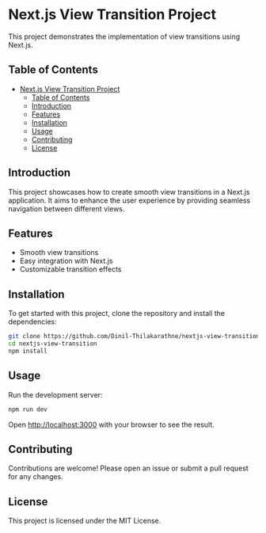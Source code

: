 # Next.js View Transition Project

This project demonstrates the implementation of view transitions using Next.js.

## Table of Contents

- [Next.js View Transition Project](#nextjs-view-transition-project)
  - [Table of Contents](#table-of-contents)
  - [Introduction](#introduction)
  - [Features](#features)
  - [Installation](#installation)
  - [Usage](#usage)
  - [Contributing](#contributing)
  - [License](#license)

## Introduction

This project showcases how to create smooth view transitions in a Next.js application. It aims to enhance the user experience by providing seamless navigation between different views.

## Features

- Smooth view transitions
- Easy integration with Next.js
- Customizable transition effects

## Installation

To get started with this project, clone the repository and install the dependencies:

```bash
git clone https://github.com/Dinil-Thilakarathne/nextjs-view-transition.git
cd nextjs-view-transition
npm install
```

## Usage

Run the development server:

```bash
npm run dev
```

Open [http://localhost:3000](http://localhost:3000) with your browser to see the result.

## Contributing

Contributions are welcome! Please open an issue or submit a pull request for any changes.

## License

This project is licensed under the MIT License.
